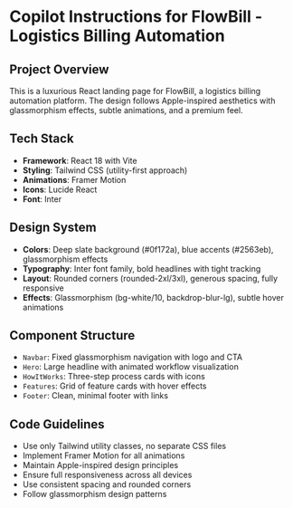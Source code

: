 # Copilot Instructions for FlowBill - Logistics Billing Automation

<!-- Use this file to provide workspace-specific custom instructions to Copilot. For more details, visit https://code.visualstudio.com/docs/copilot/copilot-customization#_use-a-githubcopilotinstructionsmd-file -->

## Project Overview
This is a luxurious React landing page for FlowBill, a logistics billing automation platform. The design follows Apple-inspired aesthetics with glassmorphism effects, subtle animations, and a premium feel.

## Tech Stack
- **Framework**: React 18 with Vite
- **Styling**: Tailwind CSS (utility-first approach)
- **Animations**: Framer Motion
- **Icons**: Lucide React
- **Font**: Inter

## Design System
- **Colors**: Deep slate background (#0f172a), blue accents (#2563eb), glassmorphism effects
- **Typography**: Inter font family, bold headlines with tight tracking
- **Layout**: Rounded corners (rounded-2xl/3xl), generous spacing, fully responsive
- **Effects**: Glassmorphism (bg-white/10, backdrop-blur-lg), subtle hover animations

## Component Structure
- `Navbar`: Fixed glassmorphism navigation with logo and CTA
- `Hero`: Large headline with animated workflow visualization
- `HowItWorks`: Three-step process cards with icons
- `Features`: Grid of feature cards with hover effects
- `Footer`: Clean, minimal footer with links

## Code Guidelines
- Use only Tailwind utility classes, no separate CSS files
- Implement Framer Motion for all animations
- Maintain Apple-inspired design principles
- Ensure full responsiveness across all devices
- Use consistent spacing and rounded corners
- Follow glassmorphism design patterns